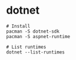 # dotnet

```shell
# Install
pacman -S dotnet-sdk
pacman -S aspnet-runtime
```

```shell
# List runtimes
dotnet --list-runtimes
```
